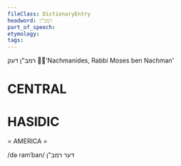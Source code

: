 ```yaml
---
fileClass: DictionaryEntry
headword: רמב"ן
part_of_speech: 
etymology: 
tags: 
---
```

רמב"ן
דעק
'Nachmanides, Rabbi Moses ben Nachman'

CENTRAL
========

HASIDIC
=======
= AMERICA = 

/də ramˈban/ דער רמב"ן